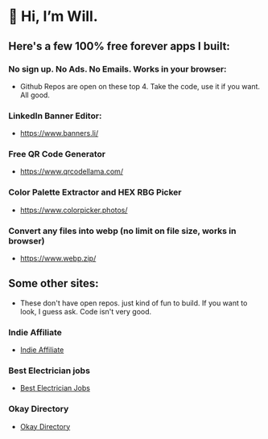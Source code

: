 # 👋 Hi, I’m Will.

## Here's a few 100% free forever apps I built:
### No sign up. No Ads. No Emails. Works in your browser:
- Github Repos are open on these top 4. Take the code, use it if you want. All good.

### LinkedIn Banner Editor:
- https://www.banners.li/

### Free QR Code Generator
- https://www.qrcodellama.com/
  
### Color Palette Extractor and HEX RBG Picker
- https://www.colorpicker.photos/
  
### Convert any files into webp (no limit on file size, works in browser)
- https://www.webp.zip/


## Some other sites:
- These don't have open repos. just kind of fun to build. If you want to look, I guess ask. Code isn't very good. 
  
### Indie Affiliate
- <a href="https://indieaffiliate.io/" target="_blank">Indie Affiliate</a>

### Best Electrician jobs
- <a href="https://bestelectricianjobs.com/" target="_blank">Best Electrician Jobs</a>

### Okay Directory
- <a href="https://okay.directory/" target="_blank">Okay Directory</a>


<!---
wcgordon1/wcgordon1 is a ✨ special ✨ repository because its `README.md` (this file) appears on your GitHub profile.
You can click the Preview link to take a look at your changes.
--->
